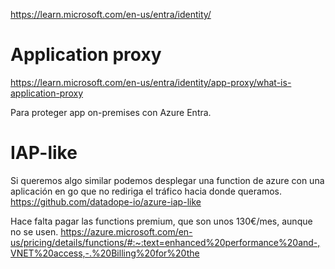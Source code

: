 https://learn.microsoft.com/en-us/entra/identity/

# Application proxy
https://learn.microsoft.com/en-us/entra/identity/app-proxy/what-is-application-proxy

Para proteger app on-premises con Azure Entra.


# IAP-like
Si queremos algo similar podemos desplegar una function de azure con una aplicación en go que no rediriga el tráfico hacia donde queramos.
https://github.com/datadope-io/azure-iap-like

Hace falta pagar las functions premium, que son unos 130€/mes, aunque no se usen.
https://azure.microsoft.com/en-us/pricing/details/functions/#:~:text=enhanced%20performance%20and-,VNET%20access,-.%20Billing%20for%20the
